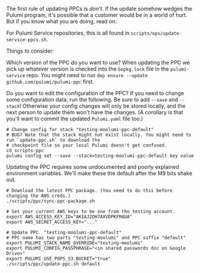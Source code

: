 The first rule of updating PPCs is _don't_. If the update somehow wedges the Pulumi program, it's possible that a customer would be in a world of hurt. But if you know what you are doing, read on.

For Pulumi Service repositories, this is all found in `scripts/ops/update-service-ppcs.sh`.

Things to consider:

Which version of the PPC do you want to use? When updating the PPC we pick up whatever version is checked into the `Gopkg.lock` file in the `pulumi-service` repo. You might need to run `dep ensure --update github.com/pulumi/pulumi-ppc` first.

Do you want to edit the configuration of the PPC? If you need to change some configuration data, run the following. Be sure to add `--save` and `--stack`! Otherwise your config changes will only be stored locally, and the next person to update them won't have the changes. (A corollary is that you'll want to commit the updated `Pulumi.yaml` file too.)

```
# Change config for stack "testing-moolumi-ppc-default"
# BUG? Note that the stack might not exist locally. You might need to run `update-ppc.sh` to download the
# checkpoint file so your local Pulumi doesn't get confused.
cd scripts-ppc
pulumi config set --save --stack=testing-moolumi-ppc-default key value
```

Updating the PPC requires some undocumented and poorly explained environment variables. We'll make these the default after the M9 bits shake out.

```
# Download the latest PPC package. (You need to do this before changing the AWS creds.)
./scripts/ppc/sync-ppc-package.sh

# Set your current AWS keys to be one from the testing account.
export AWS_ACCESS_KEY_ID="AKIAJ2OH7AXVDPKFM4UA"
export AWS_SECRET_ACCESS_KEY="..."

# Update PPC  "testing-moolumi-ppc-default"
# PPC name has two parts "testing-moolumi" and PPC suffix "default"
export PULUMI_STACK_NAME_OVERRIDE="testing-moolumi"
export PULUMI_CONFIG_PASSPHRASE="<in shared passwords doc on Google Drive>"
export PULUMI_USE_POPS_S3_BUCKET="true"
./scripts/ppc/update-ppc.sh default
```
